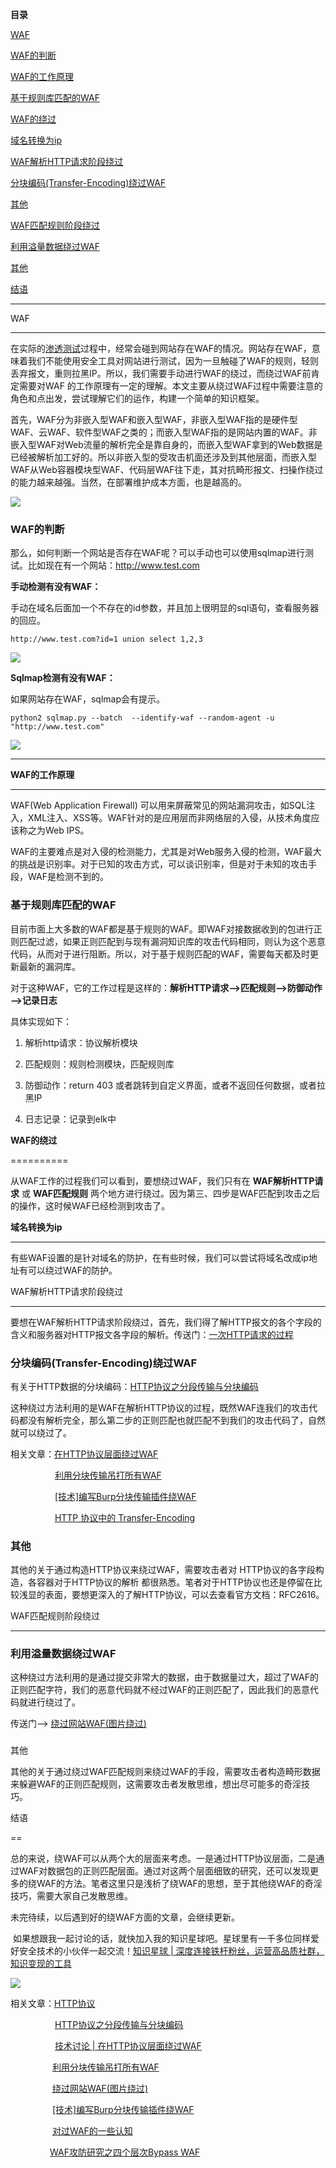 **目录**

[WAF](#t0 "WAF")

[WAF的判断](#t1 "WAF的判断")

[WAF的工作原理](#t2 "WAF的工作原理")

[基于规则库匹配的WAF](#t3 "基于规则库匹配的WAF")

[WAF的绕过](#t4 "WAF的绕过")

[域名转换为ip](#t5 "域名转换为ip")

[WAF解析HTTP请求阶段绕过](#t6 "WAF解析HTTP请求阶段绕过")

[分块编码(Transfer-Encoding)绕过WAF](#t7 "分块编码(Transfer-Encoding)绕过WAF")

[其他](#t8 "其他")

[WAF匹配规则阶段绕过](#t9 "WAF匹配规则阶段绕过")

[利用溢量数据绕过WAF](#t10 "利用溢量数据绕过WAF")

[其他](#t11 "其他")

[结语](#t12 "结语")

* * *

WAF
---

在实际的[渗透测试](https://so.csdn.net/so/search?q=%E6%B8%97%E9%80%8F%E6%B5%8B%E8%AF%95&spm=1001.2101.3001.7020)过程中，经常会碰到网站存在WAF的情况。网站存在WAF，意味着我们不能使用安全工具对网站进行测试，因为一旦触碰了WAF的规则，轻则丢弃报文，重则拉黑IP。所以，我们需要手动进行WAF的绕过，而绕过WAF前肯定需要对WAF 的工作原理有一定的理解。本文主要从绕过WAF过程中需要注意的角色和点出发，尝试理解它们的运作，构建一个简单的知识框架。

首先，WAF分为非嵌入型WAF和嵌入型WAF，非嵌入型WAF指的是硬件型WAF、云WAF、软件型WAF之类的；而嵌入型WAF指的是网站内置的WAF。非嵌入型WAF对Web流量的解析完全是靠自身的，而嵌入型WAF拿到的Web数据是已经被解析加工好的。所以非嵌入型的受攻击机面还涉及到其他层面，而嵌入型WAF从Web容器模块型WAF、代码层WAF往下走，其对抗畸形报文、扫操作绕过的能力越来越强。当然，在部署维护成本方面，也是越高的。

![](https://img-blog.csdnimg.cn/20191115082725412.png?x-oss-process=image/watermark,type_ZmFuZ3poZW5naGVpdGk,shadow_10,text_aHR0cHM6Ly9ibG9nLmNzZG4ubmV0L3FxXzM2MTE5MTky,size_16,color_FFFFFF,t_70)

### WAF的判断

那么，如何判断一个网站是否存在WAF呢？可以手动也可以使用sqlmap进行测试。比如现在有一个网站：http://www.test.com

**手动检测有没有WAF：**

手动在域名后面加一个不存在的id参数，并且加上很明显的sql语句，查看服务器的回应。

```
http://www.test.com?id=1 union select 1,2,3
```


![](https://img-blog.csdnimg.cn/20191219162543732.png?x-oss-process=image/watermark,type_ZmFuZ3poZW5naGVpdGk,shadow_10,text_aHR0cHM6Ly9ibG9nLmNzZG4ubmV0L3FxXzM2MTE5MTky,size_16,color_FFFFFF,t_70)

**Sqlmap检测有没有WAF：**

如果网站存在WAF，sqlmap会有提示。

```
python2 sqlmap.py --batch  --identify-waf --random-agent -u "http://www.test.com"
```


![](https://img-blog.csdnimg.cn/20191212150628456.png?x-oss-process=image/watermark,type_ZmFuZ3poZW5naGVpdGk,shadow_10,text_aHR0cHM6Ly9ibG9nLmNzZG4ubmV0L3FxXzM2MTE5MTky,size_16,color_FFFFFF,t_70)
---------------------------------------------------------------------------------------------------------------------------------------------------------------------------------------------------

**WAF的工作原理**
------------

WAF(Web Application Firewall) 可以用来屏蔽常见的网站漏洞攻击，如SQL注入，XML注入、XSS等。WAF针对的是应用层而非网络层的入侵，从技术角度应该称之为Web IPS。

WAF的主要难点是对入侵的检测能力，尤其是对Web服务入侵的检测，WAF最大的挑战是识别率。对于已知的攻击方式，可以谈识别率，但是对于未知的攻击手段，WAF是检测不到的。

### 基于规则库匹配的WAF

目前市面上大多数的WAF都是基于规则的WAF。即WAF对接数据收到的包进行正则匹配过滤，如果正则匹配到与现有漏洞知识库的攻击代码相同，则认为这个恶意代码，从而对于进行阻断。所以，对于基于规则匹配的WAF，需要每天都及时更新最新的漏洞库。

对于这种WAF，它的工作过程是这样的：**解析HTTP请求——>匹配规则——>防御动作——>记录日志** 

具体实现如下：

1.  解析http请求：协议解析模块
2.  匹配规则：规则检测模块，匹配规则库
3.  防御动作：return 403 或者跳转到自定义界面，或者不返回任何数据，或者拉黑IP
4.  日志记录：记录到elk中

**WAF的绕过**
==========

从WAF工作的过程我们可以看到，要想绕过WAF，我们只有在 **WAF解析HTTP请求** 或 **WAF匹配规则** 两个地方进行绕过。因为第三、四步是WAF匹配到攻击之后的操作，这时候WAF已经检测到攻击了。

**域名转换为ip**
-----------

有些WAF设置的是针对域名的防护，在有些时候，我们可以尝试将域名改成ip地址有可以绕过WAF的防护。

WAF解析HTTP请求阶段绕过
---------------

要想在WAF解析HTTP请求阶段绕过，首先，我们得了解HTTP报文的各个字段的含义和服务器对HTTP报文各字段的解析。传送门：[一次HTTP请求的过程](https://blog.csdn.net/qq_36119192/article/details/82942185#%E4%B8%80%E6%AC%A1HTTP%E8%AF%B7%E6%B1%82%E7%9A%84%E8%BF%87%E7%A8%8B "一次HTTP请求的过程")

### 分块编码(Transfer-Encoding)绕过WAF

有关于HTTP数据的分块编码：[HTTP协议之分段传输与分块编码](https://blog.csdn.net/qq_36119192/article/details/88757306 "HTTP协议之分段传输与分块编码")

这种绕过方法利用的是WAF在解析HTTP协议的过程，既然WAF连我们的攻击代码都没有解析完全，那么第二步的正则匹配也就匹配不到我们的攻击代码了，自然就可以绕过了。

相关文章：[在HTTP协议层面绕过WAF](https://www.freebuf.com/news/193659.html "在HTTP协议层面绕过WAF")

                  [利用分块传输吊打所有WAF](https://www.freebuf.com/articles/web/194351.html "利用分块传输吊打所有WAF")

                  [\[技术\]编写Burp分块传输插件绕WAF](http://www.hackliu.com/?p=454 "[技术]编写Burp分块传输插件绕WAF")

                  [HTTP 协议中的 Transfer-Encoding](https://imququ.com/post/transfer-encoding-header-in-http.html "HTTP 协议中的 Transfer-Encoding")

### 其他

其他的关于通过构造HTTP协议来绕过WAF，需要攻击者对 HTTP协议的各字段构造，各容器对于HTTP协议的解析 都很熟悉。笔者对于HTTP协议也还是停留在比较浅显的表面，要想更深入的了解HTTP协议，可以去查看官方文档：RFC2616。

WAF匹配规则阶段绕过
-----------

### 利用溢量数据绕过WAF

这种绕过方法利用的是通过提交非常大的数据，由于数据量过大，超过了WAF的正则匹配字符，我们的恶意代码就不经过WAF的正则匹配了，因此我们的恶意代码就进行绕过了。

传送门——> [绕过网站WAF(图片绕过)](https://blog.csdn.net/qq_36119192/article/details/84876046 "绕过网站WAF(图片绕过)")

### 

###   
其他

其他的关于通过绕过WAF匹配规则来绕过WAF的手段，需要攻击者构造畸形数据来躲避WAF的正则匹配规则，这需要攻击者发散思维，想出尽可能多的奇淫技巧。

结语
==

总的来说，绕WAF可以从两个大的层面来考虑。一是通过HTTP协议层面，二是通过WAF对数据包的正则匹配层面。通过对这两个层面细致的研究，还可以发现更多的绕WAF的方法。笔者这里只是浅析了绕WAF的思想，至于其他绕WAF的奇淫技巧，需要大家自己发散思维。

未完待续，以后遇到好的绕WAF方面的文章，会继续更新。

 如果想跟我一起讨论的话，就快加入我的知识星球吧。星球里有一千多位同样爱好安全技术的小伙伴一起交流！[知识星球 | 深度连接铁杆粉丝，运营高品质社群，知识变现的工具](https://wx.zsxq.com/dweb2/index/group/88514121251242 "知识星球 | 深度连接铁杆粉丝，运营高品质社群，知识变现的工具")

![](https://img-blog.csdnimg.cn/1219ed79e9ed449d85d27b732cda5ea6.jpg)

相关文章：[HTTP协议](https://blog.csdn.net/qq_36119192/article/details/82942185#%E4%B8%80%E6%AC%A1HTTP%E8%AF%B7%E6%B1%82%E7%9A%84%E8%BF%87%E7%A8%8B "HTTP协议")

                  [HTTP协议之分段传输与分块编码](https://blog.csdn.net/qq_36119192/article/details/88757306 "HTTP协议之分段传输与分块编码")

                  [技术讨论 | 在HTTP协议层面绕过WAF](https://www.freebuf.com/news/193659.html "技术讨论 | 在HTTP协议层面绕过WAF")

                 [利用分块传输吊打所有WAF](https://www.freebuf.com/articles/web/194351.html "利用分块传输吊打所有WAF")

                 [绕过网站WAF(图片绕过)](https://blog.csdn.net/qq_36119192/article/details/84876046 "绕过网站WAF(图片绕过)")

                 [\[技术\]编写Burp分块传输插件绕WAF](http://www.hackliu.com/?p=454 "[技术]编写Burp分块传输插件绕WAF")

                 [对过WAF的一些认知](https://www.anquanke.com/post/id/177044 "对过WAF的一些认知")

                [WAF攻防研究之四个层次Bypass WAF](https://weibo.com/ttarticle/p/show?id=2309404007261092631700&sudaref=www.google.com.hk&display=0&retcode=6102 "WAF攻防研究之四个层次Bypass WAF")